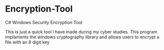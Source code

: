 # Encryption-Tool
C# Windows Security Encryption Tool

This is just a quick tool i have made during my cyber studies. This program implaments the windows cryptography library and allows users to encrypt a file with an 8 digit key
